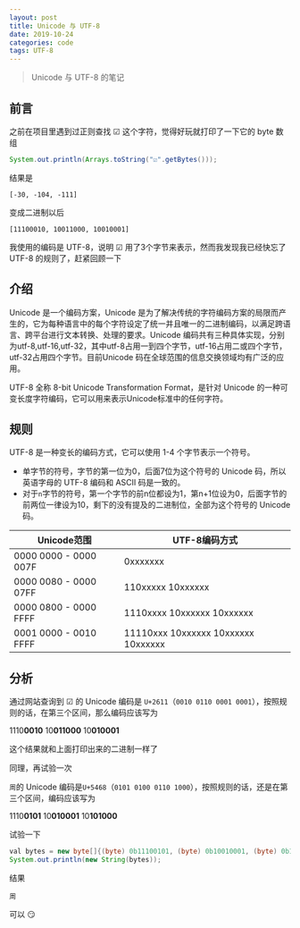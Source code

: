 ```yaml
---
layout: post
title: Unicode 与 UTF-8
date: 2019-10-24
categories: code
tags: UTF-8
---
```


> Unicode 与 UTF-8 的笔记

## 前言

之前在项目里遇到过正则查找 ☑ 这个字符，觉得好玩就打印了一下它的 byte 数组

```java
System.out.println(Arrays.toString("☑".getBytes()));
```

结果是

`[-30, -104, -111]`

变成二进制以后

`[11100010, 10011000, 10010001]`

我使用的编码是 UTF-8，说明 ☑ 用了3个字节来表示，然而我发现我已经快忘了 UTF-8 的规则了，赶紧回顾一下

## 介绍

Unicode 是一个编码方案，Unicode 是为了解决传统的字符编码方案的局限而产生的，它为每种语言中的每个字符设定了统一并且唯一的二进制编码，以满足跨语言、跨平台进行文本转换、处理的要求。Unicode 编码共有三种具体实现，分别为utf-8,utf-16,utf-32，其中utf-8占用一到四个字节，utf-16占用二或四个字节，utf-32占用四个字节。目前Unicode 码在全球范围的信息交换领域均有广泛的应用。

UTF-8 全称 8-bit Unicode Transformation Format，是针对 Unicode 的一种可变长度字符编码，它可以用来表示Unicode标准中的任何字符。

## 规则

UTF-8 是一种变长的编码方式，它可以使用 1-4 个字节表示一个符号。

* 单字节的符号，字节的第一位为0，后面7位为这个符号的 Unicode 码，所以英语字母的 UTF-8 编码和 ASCII 码是一致的。
* 对于`n`字节的符号，第一个字节的前n位都设为1，第n+1位设为0，后面字节的前两位一律设为10，剩下的没有提及的二进制位，全部为这个符号的 Unicode 码。

| Unicode范围           | UTF-8编码方式                       |
| --------------------- | ----------------------------------- |
| 0000 0000 - 0000 007F | 0xxxxxxx                            |
| 0000 0080 - 0000 07FF | 110xxxxx 10xxxxxx                   |
| 0000 0800 - 0000 FFFF | 1110xxxx 10xxxxxx 10xxxxxx          |
| 0001 0000 - 0010 FFFF | 11110xxx 10xxxxxx 10xxxxxx 10xxxxxx |

## 分析

通过网站查询到 ☑ 的 Unicode 编码是 `U+2611`（`0010 0110 0001 0001`），按照规则的话，在第三个区间，那么编码应该写为

1110**0010** 10**011000** 10**010001**

这个结果就和上面打印出来的二进制一样了

同理，再试验一次

`周`的 Unicode 编码是`U+5468`（`0101 0100 0110 1000`），按照规则的话，还是在第三个区间，编码应该写为

1110**0101** 10**010001** 10**101000**

试验一下

```java
val bytes = new byte[]{(byte) 0b11100101, (byte) 0b10010001, (byte) 0b10101000};
System.out.println(new String(bytes));
```

结果

`周`

可以 😏

